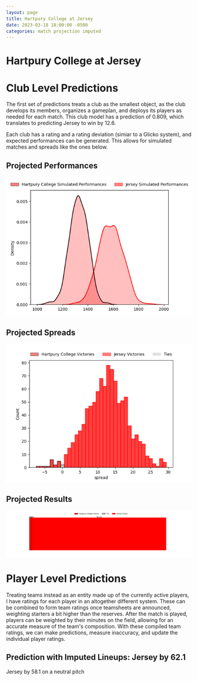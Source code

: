```yaml
---  
layout: page  
title: Hartpury College at Jersey  
date: 2023-03-18 18:00:00 -0500  
categories: match projection imputed  
---
```

# Hartpury College at Jersey

# Club Level Predictions


The first set of predictions treats a club as the smallest object, as the club develops its members, organizes a gameplan, and deploys its players as needed for each match. This club model has a prediction of 0.809, which translates to predicting Jersey to win by 12.6.

Each club has a rating and a rating deviation (simiar to a Glicko system), and expected performances can be generated. This allows for simulated matches and spreads like the ones below.
## Projected Performances


![Projected Performances](plots/performances_2023-03-18-Jersey-HartpuryCollege.png)
## Projected Spreads


![Projected Spreads](plots/spreads_2023-03-18-Jersey-HartpuryCollege.png)
## Projected Results


![Projected Results](plots/resultbar_2023-03-18-Jersey-HartpuryCollege.png)
# Player Level Predictions


Treating teams instead as an entity made up of the currently active players, I have ratings for each player in an altogether different system. These can be combined to form team ratings once teamsheets are announced, weighting starters a bit higher than the reserves. After the match is played, players can be weighted by their minutes on the field, allowing for an accurate measure of the team's composition. With these compiled team ratings, we can make predictions, measure inaccuracy, and update the individual player ratings.
## Prediction with Imputed Lineups: Jersey by 62.1


Jersey by 58.1 on a neutral pitch

